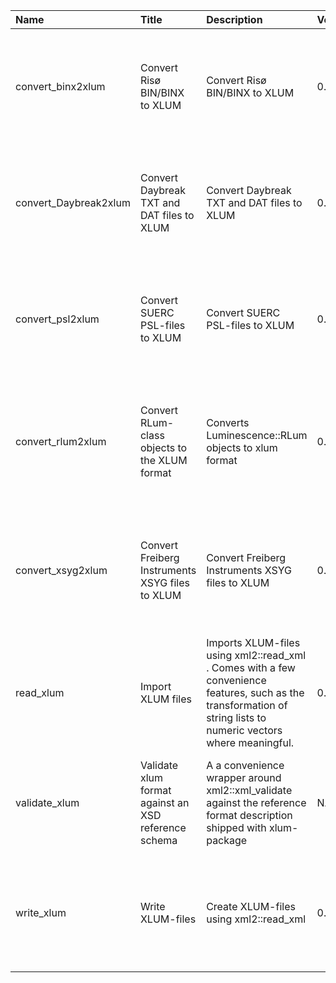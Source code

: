 

| Name                  | Title                                                | Description                                                                                                                                                       | Version | m.Date | m.Time | Author                                                                                        | Citation                                                                                                                                                                                                             |
|:----------------------|:-----------------------------------------------------|:------------------------------------------------------------------------------------------------------------------------------------------------------------------|:--------|:-------|:-------|:----------------------------------------------------------------------------------------------|:---------------------------------------------------------------------------------------------------------------------------------------------------------------------------------------------------------------------|
| convert_binx2xlum     | Convert Risø BIN/BINX to XLUM                        | Convert Risø BIN/BINX to XLUM                                                                                                                                     | 0.1.0   | NA     | NA     | Sebastian Kreutzer, Geography & Earth Sciences, Aberystwyth University (United Kingdom) -  | Kreutzer, S., 2022. convert_binx2xlum(): Convert Risø BIN/BINX to XLUM. Function version 0.1.0. In: Kreutzer, S., 2022. xlum: Read, Write, and Convert XLUM Data. R package version 0.1.0.9000-73.                   |
| convert_Daybreak2xlum | Convert Daybreak TXT and DAT files to XLUM           | Convert Daybreak TXT and DAT files to XLUM                                                                                                                        | 0.1.0   | NA     | NA     | Sebastian Kreutzer, Geography & Earth Sciences, Aberystwyth University (United Kingdom) -  | Kreutzer, S., 2022. convert_Daybreak2xlum(): Convert Daybreak TXT and DAT files to XLUM. Function version 0.1.0. In: Kreutzer, S., 2022. xlum: Read, Write, and Convert XLUM Data. R package version 0.1.0.9000-73.  |
| convert_psl2xlum      | Convert SUERC PSL-files to XLUM                      | Convert SUERC PSL-files to XLUM                                                                                                                                   | 0.1.0   | NA     | NA     | Sebastian Kreutzer, Geography & Earth Sciences, Aberystwyth University (United Kingdom) -  | Kreutzer, S., 2022. convert_psl2xlum(): Convert SUERC PSL-files to XLUM. Function version 0.1.0. In: Kreutzer, S., 2022. xlum: Read, Write, and Convert XLUM Data. R package version 0.1.0.9000-73.                  |
| convert_rlum2xlum     | Convert RLum-class objects to the XLUM format        | Converts  Luminescence::RLum  objects to xlum format                                                                                                              | 0.1.0   | NA     | NA     | Sebastian Kreutzer, Geography & Earth Sciences, Aberystwyth University (United Kingdom) -  | Kreutzer, S., 2022. convert_rlum2xlum(): Convert RLum-class objects to the XLUM format. Function version 0.1.0. In: Kreutzer, S., 2022. xlum: Read, Write, and Convert XLUM Data. R package version 0.1.0.9000-73.   |
| convert_xsyg2xlum     | Convert Freiberg Instruments XSYG files to XLUM      | Convert Freiberg Instruments XSYG files to XLUM                                                                                                                   | 0.1.0   | NA     | NA     | Sebastian Kreutzer, Geography & Earth Sciences, Aberystwyth University (United Kingdom) -  | Kreutzer, S., 2022. convert_xsyg2xlum(): Convert Freiberg Instruments XSYG files to XLUM. Function version 0.1.0. In: Kreutzer, S., 2022. xlum: Read, Write, and Convert XLUM Data. R package version 0.1.0.9000-73. |
| read_xlum             | Import XLUM files                                    | Imports XLUM-files using  xml2::read_xml . Comes with a few convenience features, such as the transformation of string lists to numeric vectors where meaningful. | 0.1.0   | NA     | NA     | Sebastian Kreutzer, Geography & Earth Sciences, Aberystwyth University (United Kingdom) -  | Kreutzer, S., 2022. read_xlum(): Import XLUM files. Function version 0.1.0. In: Kreutzer, S., 2022. xlum: Read, Write, and Convert XLUM Data. R package version 0.1.0.9000-73.                                       |
| validate_xlum         | Validate xlum format against an XSD reference schema | A a convenience wrapper around  xml2::xml_validate  against the reference format description shipped with  xlum-package                                           | NA      | NA     | NA     | Sebastian Kreutzer, Geography & Earth Sciences, Aberystwyth University -                   | Kreutzer, S., 2022. validate_xlum(): Validate xlum format against an XSD reference schema. In: Kreutzer, S., 2022. xlum: Read, Write, and Convert XLUM Data. R package version 0.1.0.9000-73.                        |
| write_xlum            | Write XLUM-files                                     | Create XLUM-files using  xml2::read_xml                                                                                                                           | 0.1.0   | NA     | NA     | Sebastian Kreutzer, Geography & Earth Sciences, Aberystwyth University (united Kingdom) -  | Kreutzer, S., 2022. write_xlum(): Write XLUM-files. Function version 0.1.0. In: Kreutzer, S., 2022. xlum: Read, Write, and Convert XLUM Data. R package version 0.1.0.9000-73.                                       |

